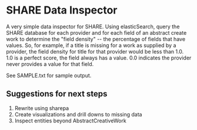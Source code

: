 # SHARE Data Inspector

A very simple data inspector for SHARE.  Using elasticSearch, query the SHARE database for each provider and for each 
field of an abstract create work to determine the "field density" -- the percentage of fields that have values.  So,
for example, if a title is missing for a work as supplied by a provider, the field density for title for that provider 
would be less than 1.0.  1.0 is a perfect score, the field always has a value.  0.0 indicates the provider never provides
a value for that field.

See SAMPLE.txt for sample output.

## Suggestions for next steps

1. Rewrite using sharepa
1. Create visualizations and drill downs to missing data
1. Inspect entities beyond AbstractCreativeWork